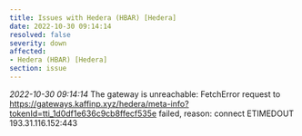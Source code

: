 ```yaml
---
title: Issues with Hedera (HBAR) [Hedera]
date: 2022-10-30 09:14:14
resolved: false
severity: down
affected:
- Hedera (HBAR) [Hedera]
section: issue
---
```


*2022-10-30 09:14:14* The gateway is unreachable: FetchError request to https://gateways.kaffinp.xyz/hedera/meta-info?tokenId=tti_1d0df1e636c9cb8ffecf535e failed, reason: connect ETIMEDOUT 193.31.116.152:443